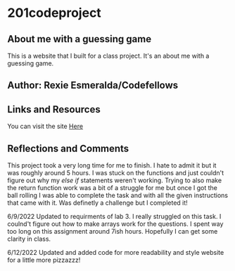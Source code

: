 # 201codeproject

## About me with a guessing game

This is a website that I built for a class project. It's an about me with a guessing game.

## Author: Rexie Esmeralda/Codefellows

## Links and Resources

You can visit the site [Here](https://esmerexie.github.io/201codeproject/)

## Reflections and Comments

This project took a very long time for me to finish. I hate to admit it but it was roughly around 5 hours. I was stuck on the functions and just couldn't figure out why my *else if* statements weren't working. Trying to also make the return function work was a bit of a struggle for me but once I got the ball rolling I was able to complete the task and with all the given instructions that came with it. Was definetly a challenge but I completed it!

6/9/2022
Updated to requirments of lab 3. I really struggled on this task. I coulnd't figure out how to make arrays work for the questions. I spent way too long on this assignment around 7ish hours. Hopefully I can get some clarity in class.

6/12/2022
Updated and added code for more readability and style website for a little more pizzazzz!
